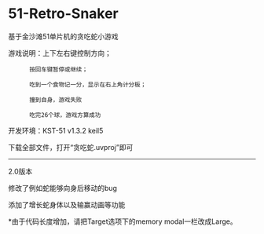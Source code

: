 # 51-Retro-Snaker
基于金沙滩51单片机的贪吃蛇小游戏

游戏说明：上下左右键控制方向；

          按回车键暂停或继续；
          
          吃到一个食物记一分，显示在右上角计分板；
          
          撞到自身，游戏失败
          
          吃完26个球，游戏方算成功

开发环境：KST-51 v1.3.2  keil5

下载全部文件，打开“贪吃蛇.uvproj”即可

*****************************************

2.0版本

修改了例如蛇能够向身后移动的bug

添加了增长蛇身体以及输赢动画等功能

*由于代码长度增加，请把Target选项下的memory modal一栏改成Large。
